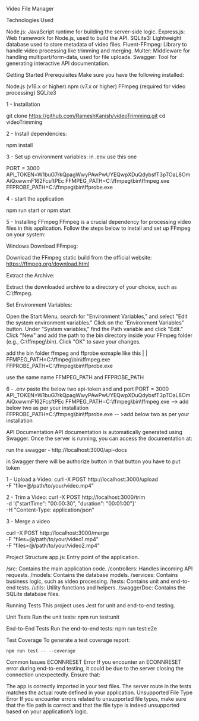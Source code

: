 Video File Manager

Technologies Used

Node.js: JavaScript runtime for building the server-side logic.
Express.js: Web framework for Node.js, used to build the API.
SQLite3: Lightweight database used to store metadata of video files.
Fluent-FFmpeg: Library to handle video processing like trimming and merging.
Multer: Middleware for handling multipart/form-data, used for file uploads.
Swagger: Tool for generating interactive API documentation.


Getting Started
Prerequisites
Make sure you have the following installed:

Node.js (v16.x or higher)
npm (v7.x or higher)
FFmpeg (required for video processing)
SQLite3

1 - Installation

git clone https://github.com/RameshKanish/videoTrimming.git
cd videoTrimming

2 - Install dependencies:

npm install

3 - Set up environment variables: in .env 
use this one 

PORT = 3000
API_TOKEN=W1buG7rkQpagWwyPAwPwUYEQwpXDuQdybsfT3pTOaL8OmAiQxwwmF162FcsftPEc
FFMPEG_PATH=C:\\ffmpeg\\bin\\ffmpeg.exe
FFPROBE_PATH=C:\\ffmpeg\\bin\\ffprobe.exe


4 - start the application 

npm run start or npm start

5 - Installing FFmpeg
FFmpeg is a crucial dependency for processing video files in this application. Follow the steps below to install and set up FFmpeg on your system:

Windows
Download FFmpeg:

Download the FFmpeg static build from the official website:
https://ffmpeg.org/download.html

Extract the Archive:

Extract the downloaded archive to a directory of your choice, such as C:\ffmpeg.

Set Environment Variables:

Open the Start Menu, search for "Environment Variables," and select "Edit the system environment variables."
Click on the "Environment Variables" button.
Under "System variables," find the Path variable and click "Edit."
Click "New" and add the path to the bin directory inside your FFmpeg folder (e.g., C:\ffmpeg\bin).
Click "OK" to save your changes.


add the bin folder ffmpeg and ffprobe
exmaple like this 
        |
        |
FFMPEG_PATH=C:\\ffmpeg\\bin\\ffmpeg.exe
FFPROBE_PATH=C:\\ffmpeg\\bin\\ffprobe.exe

use the same name FFMPEG_PATH and FFPROBE_PATH


6 - .env
paste the below two  api-token and and port
PORT = 3000
API_TOKEN=W1buG7rkQpagWwyPAwPwUYEQwpXDuQdybsfT3pTOaL8OmAiQxwwmF162FcsftPEc
FFMPEG_PATH=C:\\ffmpeg\\bin\\ffmpeg.exe -->   add below two as per your installation
FFPROBE_PATH=C:\\ffmpeg\\bin\\ffprobe.exe -- >add below two as per your installation


API Documentation
API documentation is automatically generated using Swagger. Once the server is running, you can access the documentation at:

run the swagger - http://localhost:3000/api-docs

in Swagger there will be authorize button in that button you have to put token 

1 - Upload a Video:
curl -X POST http://localhost:3000/upload \
-F "file=@/path/to/your/video.mp4"


2 - Trim a Video:
curl -X POST http://localhost:3000/trim \
-d '{"startTime": "00:00:30", "duration": "00:01:00"}' \
-H "Content-Type: application/json"

3 - Merge a video

curl -X POST http://localhost:3000/merge \
-F "files=@/path/to/your/video1.mp4" \
-F "files=@/path/to/your/video2.mp4"


Project Structure
app.js: Entry point of the application.

/src: Contains the main application code.
    /controllers: Handles incoming API requests.
    /models: Contains the database models.
    /services: Contains business logic, such as video processing.
    /tests: Contains unit and end-to-end tests.
    /utils: Utility functions and helpers.
/swaggerDoc: Contains the SQLite database files.



Running Tests
This project uses Jest for unit and end-to-end testing.

Unit Tests
Run the unit tests:
    npm run test:unit

End-to-End Tests
Run the end-to-end tests:
    npm run test:e2e

Test Coverage
To generate a test coverage report:

    npm run test -- --coverage


Common Issues
ECONNRESET Error
If you encounter an ECONNRESET error during end-to-end testing, it could be due to the server closing the connection unexpectedly. Ensure that:

The app is correctly imported in your test files.
The server route in the tests matches the actual route defined in your application.
Unsupported File Type Error
If you encounter errors related to unsupported file types, make sure that the file path is correct and that the file type is indeed unsupported based on your application’s logic.